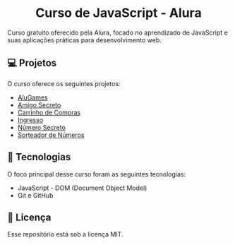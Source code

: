 <h1 align="center">Curso de JavaScript - Alura</h1>

<p>
	Curso gratuito oferecido pela Alura, focado no aprendizado de JavaScript e suas aplicações práticas para desenvolvimento web.<br/>
</p>

<h2> 💻 Projetos </h2>

<p> O curso oferece os seguintes projetos: </p>

-   <a href="https://willalmeid.github.io/java-script-alura/alugames/">AluGames</a>
-   <a href="https://willalmeid.github.io/java-script-alura/amigo-secreto">Amigo Secreto</a>
-   <a href="https://willalmeid.github.io/java-script-alura/carrinho-de-compras">Carrinho de Compras</a>
-   <a href="https://willalmeid.github.io/java-script-alura/ingresso">Ingresso</a>
-   <a href="https://willalmeid.github.io/java-script-alura/numero-secreto">Número Secreto</a>
-   <a href="https://willalmeid.github.io/java-script-alura/sorteador-de-numeros">Sorteador de Números</a>

<h2> 🤖 Tecnologias </h2>

<p> O foco principal desse curso foram as seguintes tecnologias: </p>

-   JavaScript - DOM (Document Object Model)
-   Git e GitHub

<h2> 📃 Licença </h2>

<p> Esse repositório está sob a licença MIT. </p>
